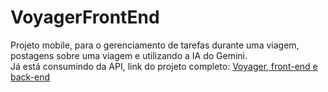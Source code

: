 # VoyagerFrontEnd

Projeto mobile, para o gerenciamento de tarefas durante uma viagem, postagens sobre uma viagem e utilizando a IA do Gemini. <br>
Já está consumindo da API, link do projeto completo: <a href="https://github.com/MuriloSouzAlmeid/Voyager.git"> Voyager, front-end e back-end </a>
